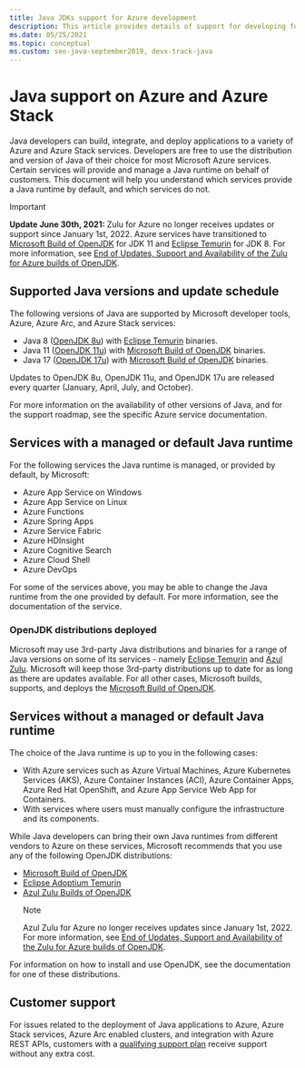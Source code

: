 ```yaml
---
title: Java JDKs support for Azure development
description: This article provides details of support for developing for or deploying Java applications to Azure and Azure Stack.
ms.date: 05/25/2021
ms.topic: conceptual
ms.custom: seo-java-september2019, devx-track-java
---
```


# Java support on Azure and Azure Stack

Java developers can build, integrate, and deploy applications to a variety of Azure and Azure Stack services. Developers are free to use the distribution and version of Java of their choice for most Microsoft Azure services. Certain services will provide and manage a Java runtime on behalf of customers. This document will help you understand which services provide a Java runtime by default, and which services do not.

> [!IMPORTANT]
> **Update June 30th, 2021:** Zulu for Azure no longer receives updates or support since January 1st, 2022. Azure services have transitioned to [Microsoft Build of OpenJDK](/java/openjdk/install) for JDK 11 and [Eclipse Temurin](https://adoptium.net/releases.html?variant=openjdk8&jvmVariant=hotspot) for JDK 8. For more information, see [End of Updates, Support and Availability of the Zulu for Azure builds of OpenJDK](https://devblogs.microsoft.com/java/end-of-updates-support-and-availability-of-zulu-for-azure/).

## Supported Java versions and update schedule

The following versions of Java are supported by Microsoft developer tools, Azure, Azure Arc, and Azure Stack services:

* Java 8 ([OpenJDK 8u](https://wiki.openjdk.java.net/display/jdk8u)) with [Eclipse Temurin](https://adoptium.net/temurin/releases?version=8) binaries.
* Java 11 ([OpenJDK 11u](https://wiki.openjdk.java.net/display/JDKUpdates/JDK11u)) with [Microsoft Build of OpenJDK](https://www.microsoft.com/openjdk) binaries.
* Java 17 ([OpenJDK 17u](https://wiki.openjdk.java.net/display/JDKUpdates/JDK+17u)) with [Microsoft Build of OpenJDK](https://www.microsoft.com/openjdk) binaries.

Updates to OpenJDK 8u, OpenJDK 11u, and OpenJDK 17u are released every quarter (January, April, July, and October).

For more information on the availability of other versions of Java, and for the support roadmap, see the specific Azure service documentation.

## Services with a managed or default Java runtime

For the following services the Java runtime is managed, or provided by default, by Microsoft:

* Azure App Service on Windows
* Azure App Service on Linux
* Azure Functions
* Azure Spring Apps
* Azure Service Fabric
* Azure HDInsight
* Azure Cognitive Search
* Azure Cloud Shell
* Azure DevOps

For some of the services above, you may be able to change the Java runtime from the one provided by default. For more information, see the documentation of the service.

### OpenJDK distributions deployed

Microsoft may use 3rd-party Java distributions and binaries for a range of Java versions on some of its services - namely [Eclipse Temurin][temurin-link] and [Azul Zulu][zulu-link]. Microsoft will keep those 3rd-party distributions up to date for as long as there are updates available. For all other cases, Microsoft builds, supports, and deploys the [Microsoft Build of OpenJDK][msjdk-link].

## Services without a managed or default Java runtime

The choice of the Java runtime is up to you in the following cases:

* With Azure services such as Azure Virtual Machines, Azure Kubernetes Services (AKS), Azure Container Instances (ACI), Azure Container Apps, Azure Red Hat OpenShift, and Azure App Service Web App for Containers.
* With services where users must manually configure the infrastructure and its components.

While Java developers can bring their own Java runtimes from different vendors to Azure on these services, Microsoft recommends that you use any of the following OpenJDK distributions:

* [Microsoft Build of OpenJDK][msjdk-link]
* [Eclipse Adoptium Temurin][temurin-link]
* [Azul Zulu Builds of OpenJDK][zulu-link]
   > [!NOTE]
   > Azul Zulu for Azure no longer receives updates since January 1st, 2022. For more information, see [End of Updates, Support and Availability of the Zulu for Azure builds of OpenJDK](https://devblogs.microsoft.com/java/end-of-updates-support-and-availability-of-zulu-for-azure/).

For information on how to install and use OpenJDK, see the documentation for one of these distributions.

[msjdk-link]: https://www.microsoft.com/openjdk
[temurin-link]: https://www.adoptium.net
[zulu-link]: https://www.azul.com/downloads/?package=jdk#download-openjdk

## Customer support

For issues related to the deployment of Java applications to Azure, Azure Stack services, Azure Arc enabled clusters, and integration with Azure REST APIs, customers with a [qualifying support plan](https://azure.microsoft.com/support/plans/) receive support without any extra cost.
